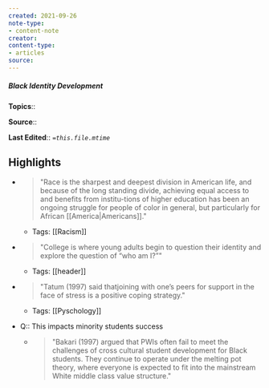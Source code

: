 ```yaml
---
created: 2021-09-26
note-type:
- content-note
creator: 
content-type: 
- articles
source:
---
```

##### Black Identity Development

**Topics**:: 

**Source**:: 

**Last Edited**:: *`=this.file.mtime`*

## Highlights
- > "Race is the sharpest and deepest division in American life, and because of the long standing divide, achieving equal access to and benefits from institu-tions of higher education has been an ongoing struggle for people of color in general, but particularly for African [[America|Americans]]." 
    - Tags: [[Racism]]

- > "College is where young adults begin to question their identity and explore the question of “who am I?”" 
    - Tags: [[header]]

- > "Tatum (1997) said thatjoining with one’s peers for support in the face of stress is a positive coping strategy." 
    - Tags: [[Pyschology]]

- Q:: This impacts minority students success
    - > "Bakari (1997) argued that PWIs often fail to meet the challenges of cross cultural student development for Black students. They continue to operate under the melting pot theory, where everyone is expected to fit into the mainstream White middle class value structure." 

